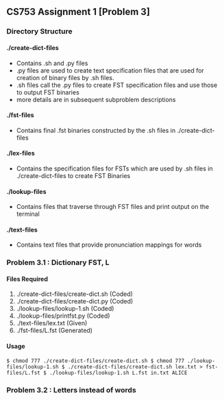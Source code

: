## CS753 Assignment 1 [Problem 3]

### Directory Structure

#### ./create-dict-files
- Contains .sh and .py files
- .py files are used to create text specification files that are used for creation of binary files by .sh files.
- .sh files call the .py files to create FST specification files and use those to output FST binaries
- more details are in subsequent subproblem descriptions

#### ./fst-files
- Contains final .fst binaries constructed by the .sh files in ./create-dict-files

#### ./lex-files
- Contains the specification files for FSTs which are used by .sh files in ./create-dict-files to create FST Binaries

#### ./lookup-files
- Contains files that traverse through FST files and print output on the terminal

#### ./text-files
- Contains text files that provide pronunciation mappings for words

### Problem 3.1 : Dictionary FST, L

#### Files Required
1. ./create-dict-files/create-dict.sh (Coded)
2. ./create-dict-files/create-dict.py (Coded)
3. ./lookup-files/lookup-1.sh (Coded)
4. ./lookup-files/printfst.py (Coded)
5. ./text-files/lex.txt (Given)
6. ./fst-files/L.fst (Generated)

#### Usage
``
    $ chmod 777 ./create-dict-files/create-dict.sh
    $ chmod 777 ./lookup-files/lookup-1.sh
    $ ./create-dict-files/create-dict.sh lex.txt > fst-files/L.fst
    $ ./lookup-files/lookup-1.sh L.fst in.txt ALICE
``

### Problem 3.2 : Letters instead of words